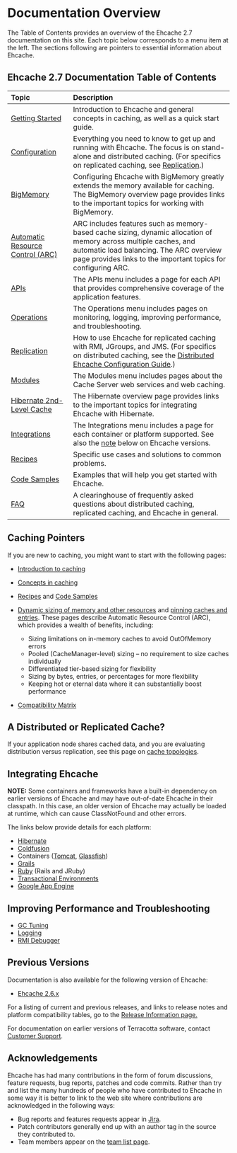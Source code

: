 ---
---

# Documentation Overview

The Table of Contents provides an overview of the Ehcache 2.7 documentation on this site. Each topic below corresponds to a menu item at the left. The sections following are pointers to essential information about Ehcache.

## Ehcache 2.7 Documentation Table of Contents

| Topic | Description |
|:-------|:------------|
|[Getting Started](/documentation/2.7/get-started)|Introduction to Ehcache and general concepts in caching, as well as a quick start guide.|
|[Configuration](/documentation/2.7/configuration)|Everything you need to know to get up and running with Ehcache. The focus is on stand-alone and distributed caching. (For specifics on replicated caching, see [Replication](/documentation/2.7/replication).)|
|[BigMemory](/documentation/2.7/bigmemory/index)|Configuring Ehcache with BigMemory greatly extends the memory available for caching. The BigMemory overview page provides links to the important topics for working with BigMemory.|
|[Automatic Resource Control (ARC)](/documentation/2.7/arc)|ARC includes features such as memory-based cache sizing, dynamic allocation of memory across multiple caches, and automatic load balancing. The ARC overview page provides links to the important topics for configuring ARC.|
|[APIs](/documentation/2.7/apis)|The APIs menu includes a page for each API that provides comprehensive coverage of the application features.|
|[Operations](/documentation/2.7/operations)|The Operations menu includes pages on monitoring, logging, improving performance, and troubleshooting.|
|[Replication](/documentation/2.7/replication)|How to use Ehcache for replicated caching with RMI, JGroups, and JMS. (For specifics on distributed caching, see the [Distributed Ehcache Configuration Guide](/documentation/2.7/configuration/distributed-cache-configuration).)|
|[Modules](/documentation/2.7/modules/index)|The Modules menu includes pages about the Cache Server web services and web caching.|
|[Hibernate 2nd-Level Cache](/documentation/2.7/hibernate/index)|The Hibernate overview page provides links to the important topics for integrating Ehcache with Hibernate.|
|[Integrations](/documentation/2.7/integrations)|The Integrations menu includes a page for each container or platform supported. See also the [note](#integrating-ehcache) below on Ehcache versions.|
|[Recipes](/documentation/2.7/recipes)|Specific use cases and solutions to common problems.|
|[Code Samples](/documentation/2.7/code-samples)|Examples that will help you get started with Ehcache.|
|[FAQ](/documentation/2.7/faq)|A clearinghouse of frequently asked questions about distributed caching, replicated caching, and Ehcache in general.|



## Caching Pointers
If you are new to caching, you might want to start with the following pages:

* [Introduction to caching](/documentation/2.7/get-started/introduction)
* [Concepts in caching](/documentation/2.7/get-started/concepts)
* [Recipes](/documentation/2.7/recipes/) and [Code Samples](/documentation/2.7/code-samples)
* [Dynamic sizing of memory and other resources](/documentation/2.7/configuration/cache-size) and [pinning caches and entries](/documentation/2.7/configuration/data-life). These pages describe Automatic Resource Control (ARC), which provides a wealth of benefits, including:

    * Sizing limitations on in-memory caches to avoid OutOfMemory errors
    * Pooled (CacheManager-level) sizing &ndash; no requirement to size caches individually
    * Differentiated tier-based sizing for flexibility
    * Sizing by bytes, entries, or percentages for more flexibility
    * Keeping hot or eternal data where it can substantially boost performance

* [Compatibility Matrix](http://www.terracotta.org/confluence/display/release/Library+to+Server+Compatibility+Matrix)

## A Distributed or Replicated Cache?
If your application node shares cached data, and you are evaluating distribution versus replication, see this page on [cache topologies](/documentation/2.7/get-started/cache-topologies).


## Integrating Ehcache

**NOTE:** Some containers and frameworks have a built-in dependency on earlier versions of Ehcache and may have out-of-date Ehcache in their classpath. In this case, an older version of Ehcache may actually be loaded at runtime, which can cause ClassNotFound and other errors.

The links below provide details for each platform:

* [Hibernate](/documentation/2.7/integrations/hibernate)
* [Coldfusion](/documentation/2.7/integrations/coldfusion)
* Containers ([Tomcat](/documentation/2.7/integrations/tomcat), [Glassfish](/documentation/2.7/integrations/glassfish))
* [Grails](/documentation/2.7/integrations/grails)
* [Ruby](/documentation/2.7/integrations/jruby) (Rails and JRuby)
* [Transactional Environments](/documentation/2.7/apis/transactions)
* [Google App Engine](/documentation/2.7/integrations/googleappengine)


## Improving Performance and Troubleshooting

* [GC Tuning](/documentation/2.7/operations/garbage-collection)
* [Logging](/documentation/2.7/operations/logging)
* [RMI Debugger](/documentation/2.7/operations/remotedebugger)

## Previous Versions

Documentation is also available for the following version of Ehcache:

* [Ehcache 2.6.x](/documentation/2.6)

For a listing of current and previous releases, and links to release notes and platform compatibility tables, go to the <a href="http://www.terracotta.org/confluence/display/release/Home"> Release Information page.</a>


For documentation on earlier versions of Terracotta software, contact <a href="&#109;&#097;&#105;&#108;&#116;&#111;&#58;customersupport&#064;terracottatech.com">Customer Support</a>.


## Acknowledgements

Ehcache has had many contributions in the form of forum discussions, feature requests, bug reports, patches and code commits.
Rather than try and list the many hundreds of people who have contributed to Ehcache in some way it is better to link
to the web site where contributions are acknowledged in the following ways:

* Bug reports and features requests appear in [Jira](http://jira.terracotta.org).
* Patch contributors generally end up with an author tag in the source they contributed to.
* Team members appear on the [team list page](/community/team-list).
